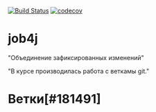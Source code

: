 [![Build Status](https://travis-ci.org/maximrazumkov/job4j_grabuer.svg?branch=master)](https://travis-ci.org/maximrazumkov/job4j_grabuer)
[![codecov](https://codecov.io/gh/maximrazumkov/job4j_grabuer/branch/master/graph/badge.svg)](https://codecov.io/gh/maximrazumkov/job4j_grabuer)
# job4j

"Объединение зафиксированных изменений"

"В курсе производилась работа с веткамы git."

# Ветки[#181491]